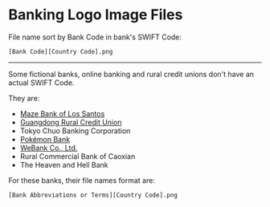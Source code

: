 # Banking Logo Image Files

File name sort by Bank Code in bank's SWIFT Code:

```
[Bank Code][Country Code].png
```

---

Some fictional banks, online banking and rural credit unions don't have an actual SWIFT Code.

They are:

- [Maze Bank of Los Santos](https://gta.fandom.com/wiki/Maze_Bank)
- [Guangdong Rural Credit Union](http://www.gdrcu.com/)
- Tokyo Chuo Banking Corporation
- [Pokémon Bank](https://en.wikipedia.org/wiki/Gameplay_of_Pok%C3%A9mon#Pok%C3%A9mon_Bank)
- [WeBank Co., Ltd.](https://zh.wikipedia.org/wiki/%E5%BE%AE%E4%BC%97%E9%93%B6%E8%A1%8C)
- Rural Commercial Bank of Caoxian
- The Heaven and Hell Bank

For these banks, their file names format are:

```
[Bank Abbreviations or Terms][Country Code].png
```

